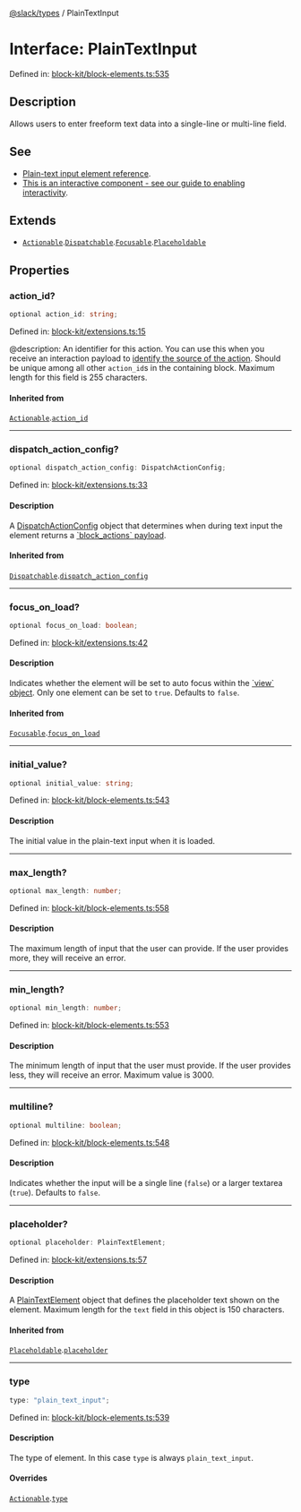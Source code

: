 [@slack/types](../index.md) / PlainTextInput

# Interface: PlainTextInput

Defined in: [block-kit/block-elements.ts:535](https://github.com/slackapi/node-slack-sdk/blob/main/packages/types/src/block-kit/block-elements.ts#L535)

## Description

Allows users to enter freeform text data into a single-line or multi-line field.

## See

 - [Plain-text input element reference](https://docs.slack.dev/reference/block-kit/block-elements/plain-text-input-element).
 - [This is an interactive component - see our guide to enabling interactivity](https://docs.slack.dev/interactivity/handling-user-interaction).

## Extends

- [`Actionable`](Actionable.md).[`Dispatchable`](Dispatchable.md).[`Focusable`](Focusable.md).[`Placeholdable`](Placeholdable.md)

## Properties

### action\_id?

```ts
optional action_id: string;
```

Defined in: [block-kit/extensions.ts:15](https://github.com/slackapi/node-slack-sdk/blob/main/packages/types/src/block-kit/extensions.ts#L15)

@description: An identifier for this action. You can use this when you receive an interaction payload to
[identify the source of the action](https://docs.slack.dev/interactivity/handling-user-interaction#payloads). Should be unique
among all other `action_id`s in the containing block. Maximum length for this field is 255 characters.

#### Inherited from

[`Actionable`](Actionable.md).[`action_id`](Actionable.md#action_id)

***

### dispatch\_action\_config?

```ts
optional dispatch_action_config: DispatchActionConfig;
```

Defined in: [block-kit/extensions.ts:33](https://github.com/slackapi/node-slack-sdk/blob/main/packages/types/src/block-kit/extensions.ts#L33)

#### Description

A [DispatchActionConfig](DispatchActionConfig.md) object that determines when during text input the element returns a
[\`block\_actions\` payload](https://docs.slack.dev/reference/interaction-payloads/block_actions-payload).

#### Inherited from

[`Dispatchable`](Dispatchable.md).[`dispatch_action_config`](Dispatchable.md#dispatch_action_config)

***

### focus\_on\_load?

```ts
optional focus_on_load: boolean;
```

Defined in: [block-kit/extensions.ts:42](https://github.com/slackapi/node-slack-sdk/blob/main/packages/types/src/block-kit/extensions.ts#L42)

#### Description

Indicates whether the element will be set to auto focus within the
[\`view\` object](https://docs.slack.dev/surfaces/modals). Only one element can be set to `true`.
Defaults to `false`.

#### Inherited from

[`Focusable`](Focusable.md).[`focus_on_load`](Focusable.md#focus_on_load)

***

### initial\_value?

```ts
optional initial_value: string;
```

Defined in: [block-kit/block-elements.ts:543](https://github.com/slackapi/node-slack-sdk/blob/main/packages/types/src/block-kit/block-elements.ts#L543)

#### Description

The initial value in the plain-text input when it is loaded.

***

### max\_length?

```ts
optional max_length: number;
```

Defined in: [block-kit/block-elements.ts:558](https://github.com/slackapi/node-slack-sdk/blob/main/packages/types/src/block-kit/block-elements.ts#L558)

#### Description

The maximum length of input that the user can provide. If the user provides more,
they will receive an error.

***

### min\_length?

```ts
optional min_length: number;
```

Defined in: [block-kit/block-elements.ts:553](https://github.com/slackapi/node-slack-sdk/blob/main/packages/types/src/block-kit/block-elements.ts#L553)

#### Description

The minimum length of input that the user must provide. If the user provides less, they will receive
an error. Maximum value is 3000.

***

### multiline?

```ts
optional multiline: boolean;
```

Defined in: [block-kit/block-elements.ts:548](https://github.com/slackapi/node-slack-sdk/blob/main/packages/types/src/block-kit/block-elements.ts#L548)

#### Description

Indicates whether the input will be a single line (`false`) or a larger textarea (`true`).
Defaults to `false`.

***

### placeholder?

```ts
optional placeholder: PlainTextElement;
```

Defined in: [block-kit/extensions.ts:57](https://github.com/slackapi/node-slack-sdk/blob/main/packages/types/src/block-kit/extensions.ts#L57)

#### Description

A [PlainTextElement](PlainTextElement.md) object that defines the placeholder text shown on the element. Maximum
length for the `text` field in this object is 150 characters.

#### Inherited from

[`Placeholdable`](Placeholdable.md).[`placeholder`](Placeholdable.md#placeholder)

***

### type

```ts
type: "plain_text_input";
```

Defined in: [block-kit/block-elements.ts:539](https://github.com/slackapi/node-slack-sdk/blob/main/packages/types/src/block-kit/block-elements.ts#L539)

#### Description

The type of element. In this case `type` is always `plain_text_input`.

#### Overrides

[`Actionable`](Actionable.md).[`type`](Actionable.md#type)
